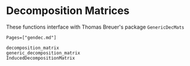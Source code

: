 # Decomposition Matrices
These functions interface with Thomas Breuer's package `GenericDecMats`
```@index
Pages=["gendec.md"]
```

```@docs
decomposition_matrix
generic_decomposition_matrix
InducedDecompositionMatrix
```
